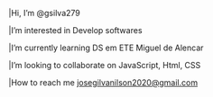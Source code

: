 |Hi, I’m @gsilva279

|I’m interested in Develop softwares

|I’m currently learning DS em ETE Miguel de Alencar

|I’m looking to collaborate on JavaScript, Html, CSS

|How to reach me josegilvanilson2020@gmail.com


<!---
gsilva279/gsilva279 is a ✨ special ✨ repository because its `README.md` (this file) appears on your GitHub profile.
You can click the Preview link to take a look at your changes.
--->
